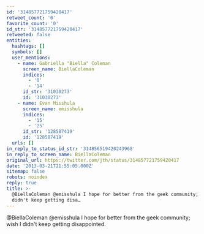 ```yaml
---
id: '314857721759420417'
retweet_count: '0'
favorite_count: '0'
id_str: '314857721759420417'
retweeted: false
entities:
  hashtags: []
  symbols: []
  user_mentions:
    - name: Gabriella "Biella" Coleman
      screen_name: BiellaColeman
      indices:
        - '0'
        - '14'
      id_str: '31030273'
      id: '31030273'
    - name: Evan Misshula
      screen_name: emisshula
      indices:
        - '15'
        - '25'
      id_str: '128587419'
      id: '128587419'
  urls: []
in_reply_to_status_id_str: '314856519420243968'
in_reply_to_screen_name: BiellaColeman
original_url: https://twitter.com/jth/status/314857721759420417
date: '2013-03-21T21:55:05.000Z'
sitemap: false
robots: noindex
reply: true
title: >-
  @BiellaColeman @emisshula I hope for better from the geek community; wish I
  didn't keep getting disa…
---
```


@BiellaColeman @emisshula I hope for better from the geek community; wish I didn't keep getting disappointed.